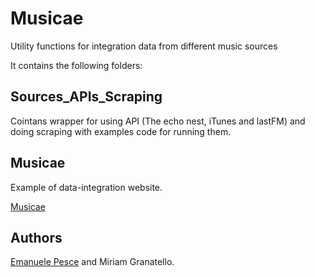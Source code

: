 # Musicae
Utility functions for integration data from different music sources


It contains the following folders: 
## Sources_APIs_Scraping
Cointans wrapper for using API (The echo nest, iTunes and lastFM) and doing scraping with examples code for running them.



## Musicae
Example of data-integration website.


[Musicae](http://musicae.altervista.org/)


## Authors
[Emanuele Pesce](https://github.com/emanuelepesce) and Miriam Granatello.
